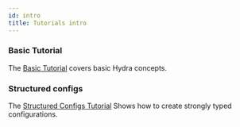 ```yaml
---
id: intro
title: Tutorials intro
---
```


### Basic Tutorial
The [Basic Tutorial](/tutorials/basic/simple_cli_app.md) covers basic Hydra concepts.

### Structured configs
The [Structured Configs Tutorial](/tutorials/structured_config/0_intro.md) Shows how to create strongly typed configurations.

